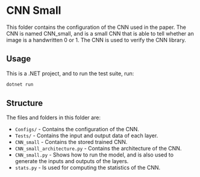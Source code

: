 # CNN Small
This folder contains the configuration of the CNN used in the paper. The CNN is named CNN_small, and is a small CNN that is able to tell whether an image is a handwritten 0 or 1. The CNN is used to verify the CNN library.

## Usage
This is a .NET project, and to run the test suite, run:
```sh
dotnet run
```

## Structure
The files and folders in this folder are:
- `Configs/` - Contains the configuration of the CNN.
- `Tests/` - Contains the input and output data of each layer.
- `CNN_small` - Contains the stored trained CNN.
- `CNN_small_architecture.py` - Contains the architecture of the CNN.
- `CNN_small.py` - Shows how to run the model, and is  also used to generate the inputs and outputs of the layers.
- `stats.py` - Is used for computing the statistics of the CNN.